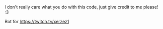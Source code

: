 I don't really care what you do with this code, just give credit to me please! :3

Bot for https://twitch.tv/xerzez1
